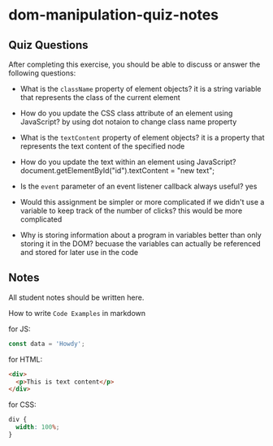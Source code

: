 # dom-manipulation-quiz-notes

## Quiz Questions

After completing this exercise, you should be able to discuss or answer the following questions:

- What is the `className` property of element objects?
  it is a string variable that represents the class of the current element

- How do you update the CSS class attribute of an element using JavaScript?
  by using dot notaion to change class name property
- What is the `textContent` property of element objects?
  it is a property that represents the text content of the specified node

- How do you update the text within an element using JavaScript?
  document.getElementById("id").textContent = "new text";
- Is the `event` parameter of an event listener callback always useful?
  yes

- Would this assignment be simpler or more complicated if we didn't use a variable to keep track of the number of clicks?
  this would be more complicated
- Why is storing information about a program in variables better than only storing it in the DOM?
  becuase the variables can actually be referenced and stored for later use in the code

## Notes

All student notes should be written here.

How to write `Code Examples` in markdown

for JS:

```javascript
const data = 'Howdy';
```

for HTML:

```html
<div>
  <p>This is text content</p>
</div>
```

for CSS:

```css
div {
  width: 100%;
}
```
